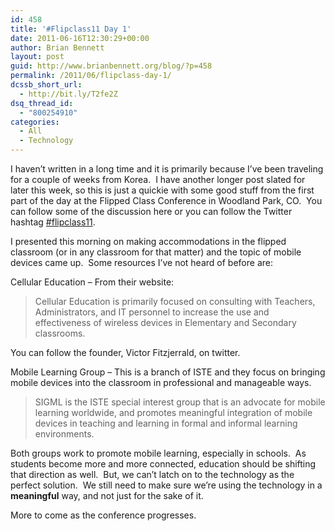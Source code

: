 ```yaml
---
id: 458
title: '#Flipclass11 Day 1'
date: 2011-06-16T12:30:29+00:00
author: Brian Bennett
layout: post
guid: http://www.brianbennett.org/blog/?p=458
permalink: /2011/06/flipclass-day-1/
dcssb_short_url:
  - http://bit.ly/T2fe2Z
dsq_thread_id:
  - "800254910"
categories:
  - All
  - Technology
---
```

I haven&#8217;t written in a long time and it is primarily because I&#8217;ve been traveling for a couple of weeks from Korea.  I have another longer post slated for later this week, so this is just a quickie with some good stuff from the first part of the day at the Flipped Class Conference in Woodland Park, CO.  You can follow some of the discussion here or you can follow the Twitter hashtag <a href="http://twitter.com/#!/search/%23flipclass11" target="_blank">#flipclass11</a>.

I presented this morning on making accommodations in the flipped classroom (or in any classroom for that matter) and the topic of mobile devices came up.  Some resources I&#8217;ve not heard of before are:

Cellular Education &#8211; From their website:

> Cellular Education is primarily focused on consulting with Teachers, Administrators, and IT personnel to increase the use and effectiveness of wireless devices in Elementary and Secondary classrooms.

You can follow the founder, Victor Fitzjerrald, on twitter.

Mobile Learning Group &#8211; This is a branch of ISTE and they focus on bringing mobile devices into the classroom in professional and manageable ways.

> SIGML is the ISTE special interest group that is an advocate for mobile learning worldwide, and promotes meaningful integration of mobile devices in teaching and learning in formal and informal learning environments.

Both groups work to promote mobile learning, especially in schools.  As students become more and more connected, education should be shifting that direction as well.  But, we can&#8217;t latch on to the technology as the perfect solution.  We still need to make sure we&#8217;re using the technology in a **meaningful** way, and not just for the sake of it.

More to come as the conference progresses.